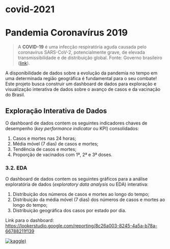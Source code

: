 # covid-2021
# **Pandemia Coronavírus 2019**

> A **COVID-19** é uma infecção respiratória aguda causada pelo
> coronavírus SARS-CoV-2, potencialmente grave, de elevada
> transmissibilidade e de distribuição global. Fonte: Governo brasileiro
> ([link](https://www.gov.br/saude/pt-br/coronavirus/o-que-e-o-coronavirus)).

A disponibilidade de dados sobre a evolução da pandemia no tempo em uma determinada região geográfica é fundamental para o seu combate! Este projeto busca construir um dashboard de dados para exploração e visualização interativa de dados sobre o avanço de casos e da vacinação do Brasil.
## Exploração Interativa de Dados
O dashboard de dados contem os seguintes indicadores chaves de desempenho (_key performance indicator_ ou KPI) consolidados:

1.  Casos e mortes nas 24 horas;
2.  Média móvel (7 dias) de casos e mortes;
3.  Tendência de casos e mortes;
4.  Proporção de vacinados com 1ª, 2ª e 3ª doses.

### **3.2. EDA**

O dashboard de dados contem os seguintes gráficos para a análise exploratória de dados (_exploratory data analysis_ ou EDA) interativa:

1.  Distribuição dos números de casos e mortes ao longo do tempo;
2.  Distribuição da média móvel (7 dias) dos números de casos e mortes ao longo do tempo;
3.  Distribuição geográfica dos casos por estado por dia.

Link para o dashboard: https://lookerstudio.google.com/reporting/8c26a003-8245-4a5a-b78a-66788211f139

[![kaggle](https://www.kaggle.com/code/lucaszulo/covid-2021))](https://www.linkedin.com/in/lucas-zulo/)
  
